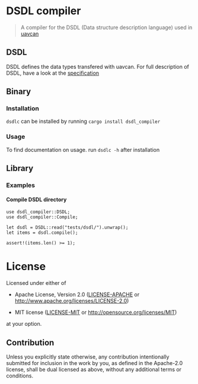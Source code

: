 # DSDL compiler

> A compiler for the DSDL (Data structure description language) used in [uavcan](http://uavcan.org)

## DSDL
DSDL defines the data types transfered with uavcan. For full description of DSDL, have a look at the [specification](http://uavcan.org/Specification/3._Data_structure_description_language/)

## Binary

### Installation
`dsdlc` can be installed by running `cargo install dsdl_compiler`

###  Usage
To find documentation on usage. run `dsdlc -h` after installation

## Library

### Examples
#### Compile DSDL directory

```
use dsdl_compiler::DSDL;
use dsdl_compiler::Compile;

let dsdl = DSDL::read("tests/dsdl/").unwrap();
let items = dsdl.compile();

assert!(items.len() >= 1);

```

# License

Licensed under either of

- Apache License, Version 2.0 ([LICENSE-APACHE](LICENSE-APACHE) or
  http://www.apache.org/licenses/LICENSE-2.0)

- MIT license ([LICENSE-MIT](LICENSE-MIT) or http://opensource.org/licenses/MIT)

at your option.

## Contribution

Unless you explicitly state otherwise, any contribution intentionally submitted
for inclusion in the work by you, as defined in the Apache-2.0 license, shall be
dual licensed as above, without any additional terms or conditions.

